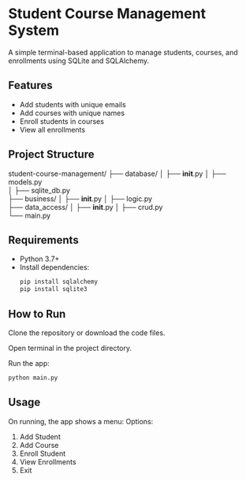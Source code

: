 # Student Course Management System

A simple terminal-based application to manage students, courses, and enrollments using SQLite and SQLAlchemy.

## Features

- Add students with unique emails  
- Add courses with unique names  
- Enroll students in courses  
- View all enrollments  

## Project Structure
student-course-management/
├── database/
│   ├── __init__.py
│   ├── models.py    
│   ├── sqlite_db.py     
├── business/
│   ├── __init__.py
│   ├── logic.py  
├── data_access/
│   ├── __init__.py
│   ├── crud.py     
└── main.py

## Requirements

- Python 3.7+
- Install dependencies:
  ```bash
  pip install sqlalchemy
  pip install sqlite3
    ```

## How to Run
Clone the repository or download the code files.

Open terminal in the project directory.

Run the app:
  ```bash
python main.py
```
## Usage
On running, the app shows a menu:
Options:
1. Add Student
2. Add Course
3. Enroll Student
4. View Enrollments
5. Exit
